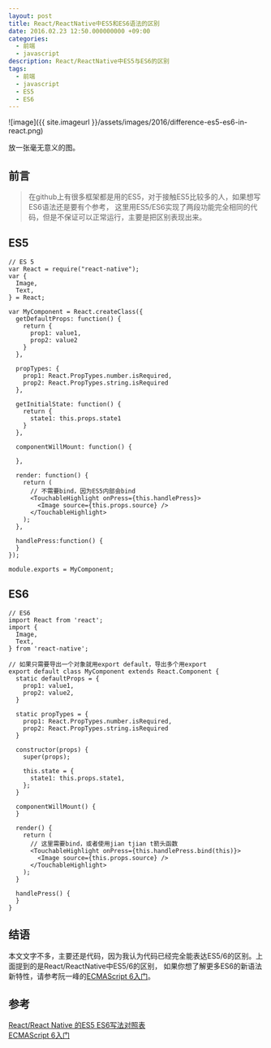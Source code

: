 ```yaml
---
layout: post
title: React/ReactNative中ES5和ES6语法的区别
date: 2016.02.23 12:50.000000000 +09:00
categories: 
  - 前端
  - javascript
description: React/ReactNative中ES5与ES6的区别
tags:
  - 前端
  - javascript
  - ES5
  - ES6
---
```



![image]({{ site.imageurl }}/assets/images/2016/difference-es5-es6-in-react.png) <br/>

放一张毫无意义的图。

## 前言

> 
> 在github上有很多框架都是用的ES5，对于接触ES5比较多的人，如果想写ES6语法还是要有个参考，
> 这里用ES5/ES6实现了两段功能完全相同的代码，但是不保证可以正常运行，主要是把区别表现出来。

## ES5
```
// ES 5
var React = require("react-native");
var {
  Image,
  Text,
} = React;

var MyComponent = React.createClass({
  getDefaultProps: function() {
    return {
      prop1: value1,
      prop2: value2
    }
  },

  propTypes: {
    prop1: React.PropTypes.number.isRequired,
    prop2: React.PropTypes.string.isRequired
  },

  getInitialState: function() {
    return {
      state1: this.props.state1
    }
  },

  componentWillMount: function() {

  },

  render: function() {
    return (
      // 不需要bind，因为ES5内部会bind
      <TouchableHighlight onPress={this.handlePress}>
        <Image source={this.props.source} />
      </TouchableHighlight>
    );
  },

  handlePress:function() {
  }
});

module.exports = MyComponent;

```

## ES6
```
// ES6
import React from 'react';
import {
  Image,
  Text,
} from 'react-native';

// 如果只需要导出一个对象就用export default，导出多个用export
export default class MyComponent extends React.Component {
  static defaultProps = {
    prop1: value1,
    prop2: value2,
  }

  static propTypes = {
    prop1: React.PropTypes.number.isRequired,
    prop2: React.PropTypes.string.isRequired
  }

  constructor(props) {
    super(props);

    this.state = {
      state1: this.props.state1,
    };
  }

  componentWillMount() {
  }

  render() {
    return (
      // 这里需要bind，或者使用jian tjian t箭头函数
      <TouchableHighlight onPress={this.handlePress.bind(this)}>
        <Image source={this.props.source} />
      </TouchableHighlight>
    );
  }

  handlePress() {
  }
}

```

## 结语

本文文字不多，主要还是代码，因为我认为代码已经完全能表达ES5/6的区别。上面提到的是React/ReactNative中ES5/6的区别，
如果你想了解更多ES6的新语法新特性，请参考阮一峰的[ECMAScript 6入门](http://es6.ruanyifeng.com/)。

## 参考

[React/React Native 的ES5 ES6写法对照表](https://segmentfault.com/n/1330000004266763)<br/>
[ECMAScript 6入门](http://es6.ruanyifeng.com/)
